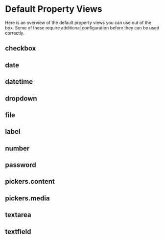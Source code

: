 # Default Property Views #

Here is an overview of the default property views you can use out of the box. Some of these require additional configuration before they can be used correctly.

## checkbox ##
## date ##
## datetime ##
## dropdown ##
## file ##
## label ##
## number ##
## password ##
## pickers.content ##
## pickers.media ##
## textarea ##
## textfield ##

